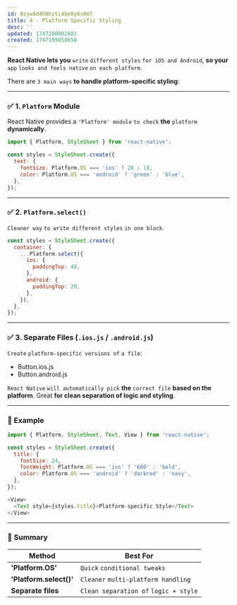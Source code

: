 ```yaml
---
id: 0zyw4d4h8hzti4be0y6s0mf
title: 4 - Platform Specific Styling
desc: ''
updated: 1747200802881
created: 1747199858658
---
```


**React Native lets you** `write` `different styles` `for iOS and Android`, **so your** `app` `looks and feels native` `on each platform`.

There are `3 main ways` **to handle platform-specific styling**:

---

### ✅ 1. `Platform` Module

React Native provides a `'Platform' module` `to check` **the** `platform` **dynamically**.

```js
import { Platform, StyleSheet } from 'react-native';

const styles = StyleSheet.create({
  text: {
    fontSize: Platform.OS === 'ios' ? 20 : 18,
    color: Platform.OS === 'android' ? 'green' : 'blue',
  },
});
```

---

### ✅ 2. `Platform.select()`

`Cleaner way` `to write different styles` `in one block`.

```js
const styles = StyleSheet.create({
  container: {
    ...Platform.select({
      ios: {
        paddingTop: 40,
      },
      android: {
        paddingTop: 20,
      },
    }),
  },
});
```

---

### ✅ 3. Separate Files (`.ios.js` / `.android.js`)

`Create` `platform-specific versions of` `a file`:


- Button.ios.js
- Button.android.js


`React Native` `will automatically pick` **the** `correct file` **based on the platform**. Great **for clean separation of logic and styling**.

---

### 📝 Example

```js
import { Platform, StyleSheet, Text, View } from 'react-native';

const styles = StyleSheet.create({
  title: {
    fontSize: 24,
    fontWeight: Platform.OS === 'ios' ? '600' : 'bold',
    color: Platform.OS === 'android' ? 'darkred' : 'navy',
  },
});

<View>
  <Text style={styles.title}>Platform-specific Style</Text>
</View>
```

---

### 🔁 Summary

| Method              | Best For                          |
| ------------------- | --------------------------------- |
| **'Platform.OS'**       | `Quick` `conditional tweaks`          |
| **'Platform.select()'** | `Cleaner` `multi-platform handling`   |
| **Separate files**      | `Clean separation of` `logic + style` |